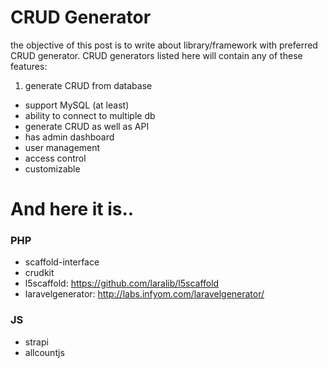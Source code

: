 # CRUD Generator

the objective of this post is to write about library/framework with preferred CRUD generator. CRUD generators listed here will contain any of these features:

1. generate CRUD from database
- support MySQL (at least)
- ability to connect to multiple db
- generate CRUD as well as API
- has admin dashboard
- user management
- access control
- customizable

# And here it is..

### PHP
- scaffold-interface
- crudkit
- l5scaffold: https://github.com/laralib/l5scaffold
- laravelgenerator: http://labs.infyom.com/laravelgenerator/

### JS
- strapi
- allcountjs
